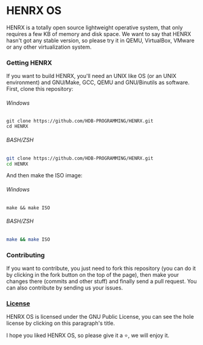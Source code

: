 # HENRX OS
HENRX is a totally open source lightweight operative system, that only requires a few KB of memory and disk space. We want to say that HENRX hasn't got any stable version, so please try it in QEMU, VirtualBox, VMware or any other virtualization system.

### Getting HENRX
If you want to build HENRX, you'll need an UNIX like OS (or an UNIX environment) and GNU/Make, GCC, QEMU and GNU/Binutils as software. First, clone this repository:

###### Windows
```batch
git clone https://github.com/HDB-PROGRAMMING/HENRX.git
cd HENRX
```

###### BASH/ZSH
```bash
git clone https://github.com/HDB-PROGRAMMING/HENRX.git
cd HENRX
```

And then make the ISO image:

###### Windows
```batch
make && make ISO
```

###### BASH/ZSH
```bash
make && make ISO
```

### Contributing
If you want to contribute, you just need to fork this repository (you can do it by clicking in the fork button on the top of the page), then make your changes there (commits and other stuff) and finally send a pull request. You can also contribute by sending us your issues.

### [License](LICENSE.md)
HENRX OS is licensed under the GNU Public License, you can see the hole license by clicking on this paragraph's title.

I hope you liked HENRX OS, so please give it a ⭐, we will enjoy it.